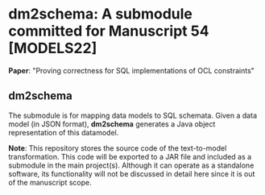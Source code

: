 # dm2schema: A submodule committed for Manuscript 54 [MODELS22]

**Paper**: "Proving correctness for SQL implementations of OCL constraints"

## dm2schema
The submodule is for mapping data models to SQL schemata.
Given a data model (in JSON format), **dm2schema** generates a Java object representation of this datamodel.

**Note**: This repository stores the source code of the text-to-model transformation. This code will be exported to a JAR file and included as a submodule in the main project(s). Although it can operate as a standalone software, its functionality will not be discussed in detail here since it is out of the manuscript scope.


